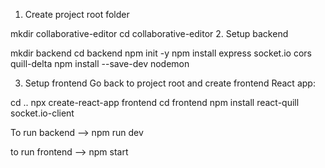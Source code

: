 



1. Create project root folder

mkdir collaborative-editor
cd collaborative-editor
2. Setup backend

mkdir backend
cd backend
npm init -y
npm install express socket.io cors quill-delta
npm install --save-dev nodemon

3. Setup frontend
Go back to project root and create frontend React app:

cd ..
npx create-react-app frontend
cd frontend
npm install react-quill socket.io-client


To run backend
--> npm run dev

to run frontend
--> npm start
